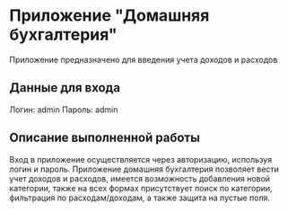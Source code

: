 # Приложение "Домашняя бухгалтерия"

Приложение предназначено для введения 
учета доходов и расходов

## Данные для входа

Логин: admin
Пароль: admin

## Описание выполненной работы

Вход в приложение осуществляется через авторизацию,
используя логин и пароль. 
Приложение домашняя бухгалтерия позволяет 
вести учет доходов и расходов, имеется возможность
добавления новой категории, также на всех формах 
присутствует поиск по категории, фильтрация по
расходам/доходам, а также защита на пустые поля.



